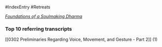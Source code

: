 #IndexEntry #Retreats

[_Foundations of a Soulmaking Dharma_](https://dharmaseed.org/retreats/3972/)

### Top 10 referring transcripts
[[0302 Preliminaries Regarding Voice, Movement, and Gesture - Part 2]] (1)

